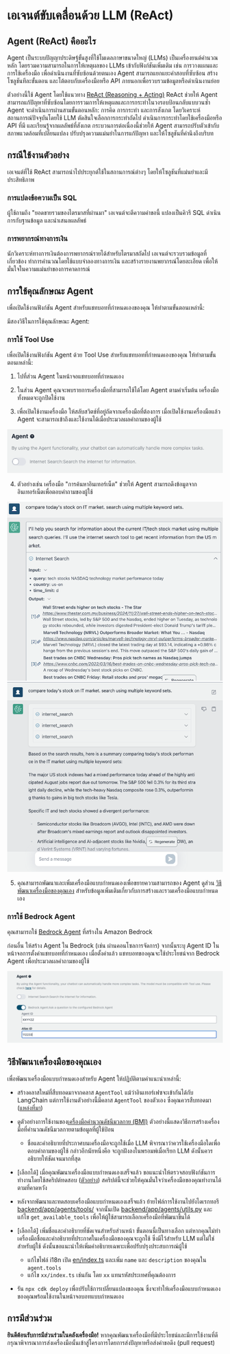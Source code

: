 # เอเจนต์ขับเคลื่อนด้วย LLM (ReAct)

## Agent (ReAct) คืออะไร

Agent เป็นระบบปัญญาประดิษฐ์ขั้นสูงที่ใช้โมเดลภาษาขนาดใหญ่ (LLMs) เป็นเครื่องยนต์คำนวณหลัก โดยรวมความสามารถในการให้เหตุผลของ LLMs เข้ากับฟังก์ชันเพิ่มเติม เช่น การวางแผนและการใช้เครื่องมือ เพื่อดำเนินงานที่ซับซ้อนด้วยตนเอง Agent สามารถแยกแยะคำสอบที่ซับซ้อน สร้างโซลูชันทีละขั้นตอน และโต้ตอบกับเครื่องมือหรือ API ภายนอกเพื่อรวบรวมข้อมูลหรือดำเนินงานย่อย

ตัวอย่างนี้ใช้ Agent โดยใช้แนวทาง [ReAct (Reasoning + Acting)](https://www.promptingguide.ai/techniques/react) ReAct ช่วยให้ Agent สามารถแก้ปัญหาที่ซับซ้อนโดยการรวมการให้เหตุผลและการกระทำในวงรอบป้อนกลับแบบวนซ้ำ Agent จะดำเนินการผ่านสามขั้นตอนหลัก: การคิด การกระทำ และการสังเกต โดยวิเคราะห์สถานการณ์ปัจจุบันโดยใช้ LLM ตัดสินใจเลือกการกระทำถัดไป ดำเนินการกระทำโดยใช้เครื่องมือหรือ API ที่มี และเรียนรู้จากผลลัพธ์ที่สังเกต กระบวนการต่อเนื่องนี้ช่วยให้ Agent สามารถปรับตัวเข้ากับสภาพแวดล้อมที่เปลี่ยนแปลง ปรับปรุงความแม่นยำในการแก้ปัญหา และให้โซลูชันที่คำนึงถึงบริบท

## กรณีใช้งานตัวอย่าง

เอเจนต์ที่ใช้ ReAct สามารถนำไปประยุกต์ใช้ในสถานการณ์ต่างๆ โดยให้โซลูชันที่แม่นยำและมีประสิทธิภาพ

### การแปลงข้อความเป็น SQL

ผู้ใช้ถามถึง "ยอดขายรวมของไตรมาสที่ผ่านมา" เอเจนต์จะตีความคำขอนี้ แปลงเป็นคิวรี SQL ดำเนินการกับฐานข้อมูล และนำเสนอผลลัพธ์

### การพยากรณ์ทางการเงิน

นักวิเคราะห์ทางการเงินต้องการพยากรณ์รายได้สำหรับไตรมาสถัดไป เอเจนต์จะรวบรวมข้อมูลที่เกี่ยวข้อง ทำการคำนวณโดยใช้แบบจำลองทางการเงิน และสร้างรายงานพยากรณ์โดยละเอียด เพื่อให้มั่นใจในความแม่นยำของการคาดการณ์

## การใช้คุณลักษณะ Agent

เพื่อเปิดใช้งานฟังก์ชัน Agent สำหรับแชทบอทที่กำหนดเองของคุณ ให้ทำตามขั้นตอนเหล่านี้:

มีสองวิธีในการใช้คุณลักษณะ Agent:

### การใช้ Tool Use

เพื่อเปิดใช้งานฟังก์ชัน Agent ด้วย Tool Use สำหรับแชทบอทที่กำหนดเองของคุณ ให้ทำตามขั้นตอนเหล่านี้:

1. ไปที่ส่วน Agent ในหน้าจอแชทบอทที่กำหนดเอง

2. ในส่วน Agent คุณจะพบรายการเครื่องมือที่สามารถใช้ได้โดย Agent ตามค่าเริ่มต้น เครื่องมือทั้งหมดจะถูกปิดใช้งาน

3. เพื่อเปิดใช้งานเครื่องมือ ให้สลับสวิตช์ที่อยู่ถัดจากเครื่องมือที่ต้องการ เมื่อเปิดใช้งานเครื่องมือแล้ว Agent จะสามารถเข้าถึงและใช้งานได้เมื่อประมวลผลคำถามของผู้ใช้

![](./imgs/agent_tools.png)

4. ตัวอย่างเช่น เครื่องมือ "การค้นหาอินเทอร์เน็ต" ช่วยให้ Agent สามารถดึงข้อมูลจากอินเทอร์เน็ตเพื่อตอบคำถามของผู้ใช้

![](./imgs/agent1.png)
![](./imgs/agent2.png)

5. คุณสามารถพัฒนาและเพิ่มเครื่องมือแบบกำหนดเองเพื่อขยายความสามารถของ Agent ดูส่วน [วิธีพัฒนาเครื่องมือของคุณเอง](#how-to-develop-your-own-tools) สำหรับข้อมูลเพิ่มเติมเกี่ยวกับการสร้างและรวมเครื่องมือแบบกำหนดเอง

### การใช้ Bedrock Agent

คุณสามารถใช้ [Bedrock Agent](https://aws.amazon.com/bedrock/agents/) ที่สร้างใน Amazon Bedrock

ก่อนอื่น ให้สร้าง Agent ใน Bedrock (เช่น ผ่านคอนโซลการจัดการ) จากนั้นระบุ Agent ID ในหน้าจอการตั้งค่าแชทบอทที่กำหนดเอง เมื่อตั้งค่าแล้ว แชทบอทของคุณจะใช้ประโยชน์จาก Bedrock Agent เพื่อประมวลผลคำถามของผู้ใช้

![](./imgs/bedrock_agent_tool.png)

## วิธีพัฒนาเครื่องมือของคุณเอง

เพื่อพัฒนาเครื่องมือแบบกำหนดเองสำหรับ Agent ให้ปฏิบัติตามคำแนะนำเหล่านี้:

- สร้างคลาสใหม่ที่สืบทอดมาจากคลาส `AgentTool` แม้ว่าอินเทอร์เฟซจะเข้ากันได้กับ LangChain แต่การใช้งานตัวอย่างนี้มีคลาส `AgentTool` ของตัวเอง ซึ่งคุณควรสืบทอดมา ([แหล่งที่มา](../backend/app/agents/tools/agent_tool.py))

- ดูตัวอย่างการใช้งานของ[เครื่องมือคำนวณดัชนีมวลกาย (BMI)](../examples/agents/tools/bmi/bmi.py) ตัวอย่างนี้แสดงวิธีการสร้างเครื่องมือที่คำนวณดัชนีมวลกายตามข้อมูลที่ผู้ใช้ป้อน

  - ชื่อและคำอธิบายที่ประกาศบนเครื่องมือจะถูกใช้เมื่อ LLM พิจารณาว่าควรใช้เครื่องมือใดเพื่อตอบคำถามของผู้ใช้ กล่าวอีกนัยหนึ่งคือ จะถูกฝังลงในพรอมพ์เมื่อเรียก LLM ดังนั้นควรอธิบายให้ชัดเจนมากที่สุด

- [เลือกได้] เมื่อคุณพัฒนาเครื่องมือแบบกำหนดเองเสร็จแล้ว ขอแนะนำให้ตรวจสอบฟังก์ชันการทำงานโดยใช้สคริปต์ทดสอบ ([ตัวอย่าง](../examples/agents/tools/bmi/test_bmi.py)) สคริปต์นี้จะช่วยให้คุณมั่นใจว่าเครื่องมือของคุณทำงานได้ตามที่คาดหวัง

- หลังจากพัฒนาและทดสอบเครื่องมือแบบกำหนดเองเสร็จแล้ว ย้ายไฟล์การใช้งานไปยังไดเรกทอรี [backend/app/agents/tools/](../backend/app/agents/tools/) จากนั้นเปิด [backend/app/agents/utils.py](../backend/app/agents/utils.py) และแก้ไข `get_available_tools` เพื่อให้ผู้ใช้สามารถเลือกเครื่องมือที่พัฒนาขึ้นได้

- [เลือกได้] เพิ่มชื่อและคำอธิบายที่ชัดเจนสำหรับส่วนหน้า ขั้นตอนนี้เป็นทางเลือก แต่หากคุณไม่ทำ เครื่องมือชื่อและคำอธิบายที่ประกาศในเครื่องมือของคุณจะถูกใช้ ซึ่งมีไว้สำหรับ LLM แต่ไม่ใช่สำหรับผู้ใช้ ดังนั้นขอแนะนำให้เพิ่มคำอธิบายเฉพาะเพื่อปรับปรุงประสบการณ์ผู้ใช้

  - แก้ไขไฟล์ i18n เปิด [en/index.ts](../frontend/src/i18n/en/index.ts) และเพิ่ม `name` และ `description` ของคุณใน `agent.tools`
  - แก้ไข `xx/index.ts` เช่นกัน โดย `xx` แทนรหัสประเทศที่คุณต้องการ

- รัน `npx cdk deploy` เพื่อปรับใช้การเปลี่ยนแปลงของคุณ ซึ่งจะทำให้เครื่องมือแบบกำหนดเองของคุณพร้อมใช้งานในหน้าจอบอทแบบกำหนดเอง

## การมีส่วนร่วม

**ยินดีต้อนรับการมีส่วนร่วมในคลังเครื่องมือ!** หากคุณพัฒนาเครื่องมือที่มีประโยชน์และมีการใช้งานที่ดี กรุณาพิจารณาการส่งเครื่องมือนั้นเข้าสู่โครงการโดยการส่งปัญหาหรือส่งคำขอดึง (pull request)